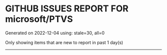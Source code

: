 
# GITHUB ISSUES REPORT FOR microsoft/PTVS


Generated on 2022-12-04 using: stale=30, all=0


Only showing items that are new to report in past 1 day(s)


---
